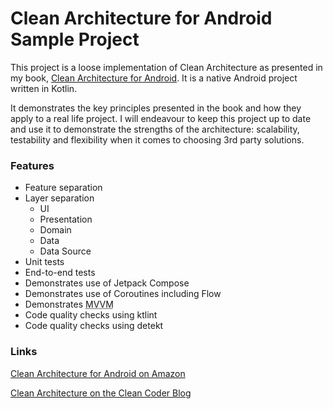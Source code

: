 # Clean Architecture for Android Sample Project

This project is a loose implementation of Clean Architecture as presented in my
book,  [Clean Architecture for Android](https://amzn.to/43cUuhb). It is a native Android project
written in Kotlin.

It demonstrates the key principles presented in the book and how they apply to a real life project.
I will endeavour to keep this project up to date and use it to demonstrate the strengths of the
architecture: scalability, testability and flexibility when it comes to choosing 3rd party
solutions.

### Features

- Feature separation
- Layer separation
    - UI
    - Presentation
    - Domain
    - Data
    - Data Source
- Unit tests
- End-to-end tests
- Demonstrates use of Jetpack Compose
- Demonstrates use of Coroutines including Flow
- Demonstrates <abbr title="Model View ViewModel">MVVM</abbr>
- Code quality checks using ktlint
- Code quality checks using detekt

### Links

[Clean Architecture for Android on Amazon](https://amzn.to/43cUuhb "Clean Architecture for Android")

[Clean Architecture on the Clean Coder Blog](https://blog.cleancoder.com/uncle-bob/2012/08/13/the-clean-architecture.html "Clean Architecture")
